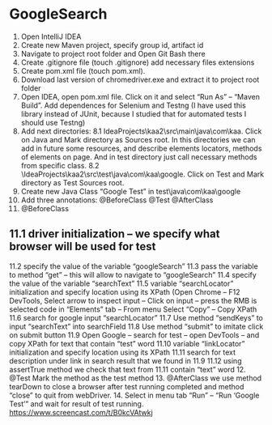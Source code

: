# GoogleSearch
1.	Open IntelliJ IDEA 
2.	Create new Maven project, specify group id, artifact id
3.	Navigate to project root folder and Open Git Bash there 
4.	Create .gitignore file (touch .gitignore) add necessary files extensions 
5.	Create pom.xml file (touch pom.xml).
6.	Download last version of chromedriver.exe and extract it to project root folder
7.	Open IDEA, open pom.xml file. Click on it and select “Run As” – “Maven Build”.  Add dependences for Selenium and Testng (I have used this library instead of JUnit,  because I studied that for automated tests I should use Testng)
8.	Add next directories: 
8.1	IdeaProjects\kaa2\src\main\java\com\kaa. Click on Java and Mark directory as Sources root. In this directories we can add in future some resources, and describe elements locators, methods of elements on page. And in test directory just call necessary methods from specific class. 
8.2	\IdeaProjects\kaa2\src\test\java\com\kaa\google. Click on Test and Mark directory as Test Sources root.
9.	Create new Java Class “Google Test” in test\java\com\kaa\google
10.	Add three annotations:  @BeforeClass  @Test @AfterClass
11.	@BeforeClass 
## 11.1	driver initialization – we specify what browser will be used for test 
11.2	specify the value of the variable “googleSearch”
11.3	pass the variable to method “get” – this will allow to navigate to “googleSearch”
11.4	specify the value of the variable “searchText”
11.5	variable “searchLocator” initialization  and specify location using its XPath (Open Chrome – F12 DevTools, Select arrow to inspect input – Click on input – press the RMB  is selected code in “Elements” tab – From menu Select “Copy” – Copy XPath
11.6	search for google input “searchLocator” 
11.7	Use method “sendKeys” to input “searchText” into searchField
11.8	Use method “submit” to imitate click on submit button
11.9	Open Google – search for test – open DevTools – and copy XPath for text that contain “test” word 
11.10	variable “linkLocator” initialization  and specify location using its XPath
11.11	search for text description under link in search result that we found in 11.9 
11.12	using assertTrue method we check that text from 11.11 contain “text” word 
12.	 @Test Mark the method as the test method 
13.	@AfterClass we use method tearDown to close a browser after test running completed and method “close” to quit  from webDriver.
14.	 Select in menu tab “Run” – “Run ‘Google Test’” and wait for result of test running. 
https://www.screencast.com/t/B0kcVAtwkj
